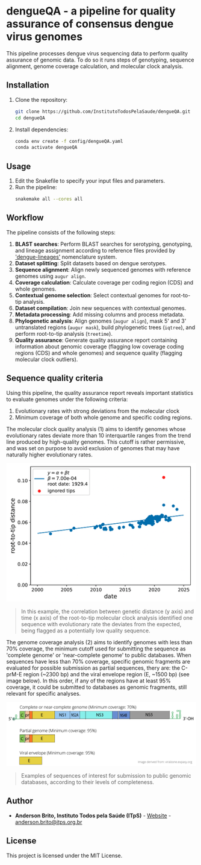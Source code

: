 # dengueQA - a pipeline for quality assurance of consensus dengue virus genomes

This pipeline processes dengue virus sequencing data to perform quality assurance of genomic data. To do so it runs steps of genotyping, sequence alignment, genome coverage calculation, and molecular clock analysis.

## Installation

1. Clone the repository:
    ```bash
    git clone https://github.com/InstitutoTodosPelaSaude/dengueQA.git
    cd dengueQA
    ```

2. Install dependencies:
    ```bash
    conda env create -f config/dengueQA.yaml
    conda activate dengueQA
    ```

## Usage

1. Edit the Snakefile to specify your input files and parameters.
2. Run the pipeline:
    ```bash
    snakemake all --cores all
    ```

## Workflow

The pipeline consists of the following steps:

1. **BLAST searches**: Perform BLAST searches for serotyping, genotyping, and lineage assignment according to reference files provided by ['dengue-lineages'](https://dengue-lineages.org/design.html) nomenclature system.
2. **Dataset splitting**: Split datasets based on dengue serotypes.
3. **Sequence alignment**: Align newly sequenced genomes with reference genomes using `augur align`.
4. **Coverage calculation**: Calculate coverage per coding region (CDS) and whole genomes.
5. **Contextual genome selection**: Select contextual genomes for root-to-tip analysis.
6. **Dataset compilation**: Join new sequences with contextual genomes.
7. **Metadata processing**: Add missing columns and process metadata.
8. **Phylogenetic analysis**: Align genomes (`augur align`), mask 5' and 3' untranslated regions (`augur mask`), build phylogenetic trees (`iqtree`), and perform root-to-tip analysis (`treetime`).
9. **Quality assurance**: Generate quality assurance report containing information about genomic coverage (flagging low coverage coding regions (CDS) and whole genomes) and sequence quality (flagging molecular clock outliers).


## Sequence quality criteria

Using this pipeline, the quality assurance report reveals important statistics to evaluate genomes under the following criteria:

1. Evolutionary rates with strong deviations from the molecular clock
2. Minimum coverage of both whole genome and specific coding regions.

The molecular clock quality analysis (1) aims to identify genomes whose evolutionary rates deviate more than 10 interquartile ranges from the trend line produced by high-quality genomes. This cutoff is rather permissive, and was set on purpose to avoid exclusion of genomes that may have naturally higher evolutionary rates.

![alt text](https://github.com/InstitutoTodosPelaSaude/dengueQA/blob/main/assets/root2tip_criteria.png)
> In this example, the correlation between genetic distance (y axis) and time (x axis) of the root-to-tip molecular clock analysis identified one sequence with evolutionary rate the deviates from the expected, being flagged as a potentially low quality sequence.

The genome coverage analysis (2) aims to identify genomes with less than 70% coverage, the minimum cutoff used for submitting the sequence as 'complete genome' or 'near-complete genome' to public databases. When sequences have less than 70% coverage, specific genomic fragments are evaluated for possible submission as partial sequences, thery are: the C-prM-E region (~2300 bp) and the viral envelope region (E, ~1500 bp) (see image below). In this order, if any of the regions have at least 95% coverage, it could be submitted to databases as genomic fragments, still relevant for specific analyses.

![alt text](https://github.com/InstitutoTodosPelaSaude/dengueQA/blob/main/assets/coverage_criteria.png)
> Examples of sequences of interest for submission to public genomic databases, according to their levels of completeness.

## Author

* **Anderson Brito, Instituto Todos pela Saúde (ITpS)** - [Website](https://www.itps.org.br/membros) - anderson.brito@itps.org.br

## License

This project is licensed under the MIT License.
